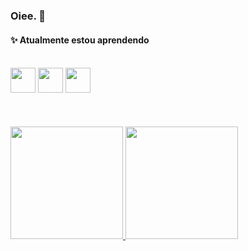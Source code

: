 ### Oiee. 👋


#### ✨ Atualmente estou aprendendo
<br>
<div>
  <img src="https://cdn.jsdelivr.net/gh/devicons/devicon/icons/javascript/javascript-original.svg" width="40" height="40"/>
  <img src="https://cdn.jsdelivr.net/gh/devicons/devicon/icons/typescript/typescript-original.svg" width="40" height="40"/>
  <img src="https://cdn.jsdelivr.net/gh/devicons/devicon/icons/react/react-original.svg" width="40" height="40"/>
</div>
<br>
<br>
<br>
<div>
  <a href="https://github.com/isadelmatos">
  <img height="180em" src="https://github-readme-stats.vercel.app/api/top-langs/?username=isadelmatos&layout=compact&langs_count=7&theme=dracula"/>
  <img height="180em" src="https://github-readme-stats.vercel.app/api?username=isadelmatos&show_icons=true&theme=dracula&include_all_commits=true&count_private=true"/>
</div>
